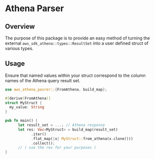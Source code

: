 # Athena Parser

## Overview

The purpose of this package is to provide an easy method of turning the external `aws_sdk_athena::types::ResultSet` into a user defined struct of various types.

## Usage

Ensure that named values within your struct correspond to the column names of the Athena query result set.


```rust
use aws_athena_pasrer::{FromAthena, build_map};

#[derive(FromAthena)]
struct MyStruct {
  my_value: String
}

pub fn main() {
      let result_set = ...; // Athena response
      let res: Vec<MyStruct> = build_map(result_set)
            .iter()
            .flat_map(|x| MyStruct::from_athena(x.clone()))
            .collect();
      // ( use the res for your purposes )
}
```

